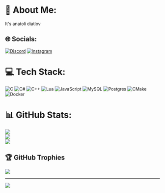 # 💫 About Me:
It's anatoli diatlov


## 🌐 Socials:
[![Discord](https://img.shields.io/badge/Discord-%237289DA.svg?logo=discord&logoColor=white)](https://discord.gg/https://discord.gg/wtMPZwWqYy) [![Instagram](https://img.shields.io/badge/Instagram-%23E4405F.svg?logo=Instagram&logoColor=white)](https://instagram.com/anatolidiatlov) 

# 💻 Tech Stack:
![C](https://img.shields.io/badge/c-%2300599C.svg?style=for-the-badge&logo=c&logoColor=white) ![C#](https://img.shields.io/badge/c%23-%23239120.svg?style=for-the-badge&logo=c-sharp&logoColor=white) ![C++](https://img.shields.io/badge/c++-%2300599C.svg?style=for-the-badge&logo=c%2B%2B&logoColor=white) ![Lua](https://img.shields.io/badge/lua-%232C2D72.svg?style=for-the-badge&logo=lua&logoColor=white) ![JavaScript](https://img.shields.io/badge/javascript-%23323330.svg?style=for-the-badge&logo=javascript&logoColor=%23F7DF1E) ![MySQL](https://img.shields.io/badge/mysql-%2300f.svg?style=for-the-badge&logo=mysql&logoColor=white) ![Postgres](https://img.shields.io/badge/postgres-%23316192.svg?style=for-the-badge&logo=postgresql&logoColor=white) ![CMake](https://img.shields.io/badge/CMake-%23008FBA.svg?style=for-the-badge&logo=cmake&logoColor=white) ![Docker](https://img.shields.io/badge/docker-%230db7ed.svg?style=for-the-badge&logo=docker&logoColor=white)
# 📊 GitHub Stats:
![](https://github-readme-stats.vercel.app/api?username=anatolidiatlov&theme=dark&hide_border=false&include_all_commits=true&count_private=true)<br/>
![](https://github-readme-streak-stats.herokuapp.com/?user=anatolidiatlov&theme=dark&hide_border=false)<br/>
![](https://github-readme-stats.vercel.app/api/top-langs/?username=anatolidiatlov&theme=dark&hide_border=false&include_all_commits=true&count_private=true&layout=compact)

## 🏆 GitHub Trophies
![](https://github-profile-trophy.vercel.app/?username=anatolidiatlov&theme=radical&no-frame=false&no-bg=true&margin-w=4)

---
[![](https://visitcount.itsvg.in/api?id=anatolidiatlov&icon=0&color=0)](https://visitcount.itsvg.in)

<!-- Proudly created with GPRM ( https://gprm.itsvg.in ) -->
